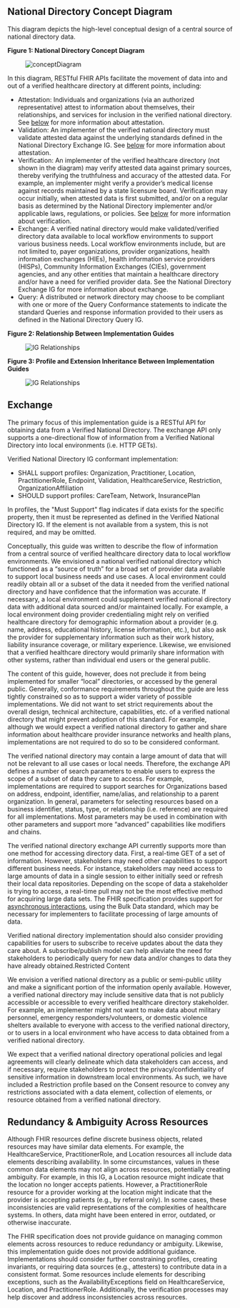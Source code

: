 ## National Directory Concept Diagram

This diagram depicts the high-level conceptual design of a central source of national directory data.

**Figure 1: National Directory Concept Diagram**  

<figure class="figure">
  <img src="National Directory Drawing 2022-02-04.jpg" class="figure-img img-responsive img-rounded center-block" alt="conceptDiagram" />
</figure>

In this diagram, RESTful FHIR APIs facilitate the movement of data into and out of a verified healthcare directory at different points, including:

- Attestation: Individuals and organizations (via an authorized representative) attest to information about themselves, their relationships, and services for inclusion in the verified national directory. See [below](https://github.com/HL7/fhir-directory-exchange/blob/master/input/pagecontent/technical-guidance.md#attestation) for more information about attestation.
- Validation: An implementer of the verified national directory must validate attested data against the underlying standards defined in the National Directory Exchange IG.  See [below](https://github.com/HL7/fhir-directory-exchange/blob/master/input/pagecontent/technical-guidance.md#validation)  for more information about attestation.
- Verification: An implementer of the verified healthcare directory (not shown in the diagram) may verify  attested data against primary sources, thereby verifying the truthfulness and accuracy of the attested data. For example, an implementer might verify a provider’s medical license against records maintained by a state licensure board. Verification may occur initially, when attested data is first submitted, and/or on a regular basis as determined by the National Directory implementer and/or applicable laws, regulations, or policies. See [below](https://github.com/HL7/fhir-directory-exchange/blob/master/input/pagecontent/technical-guidance.md#verification) for more information about verification.
- Exchange: A verified natinal directory would make validated/verified directory data available to local workflow environments to support various business needs. Local workflow environments include, but are not limited to, payer organizations, provider organizations, health information exchanges (HIEs), health information service providers (HISPs), Community Information Exchanges (CIEs), government agencies, and any other entities that maintain a healthcare directory and/or have a need for verified provider data. See the National Directory Exchange IG  for more information about exchange.
- Query: A distributed or network directory may choose to be compliant with one or more of the Query Conformance statements to indicate the standard Queries and response information provided to their users as defined in the National Directory Query IG.

**Figure 2: Relationship Between Implementation Guides**  
<figure class="figure">
  <img src="Inheritance.jpg" class="figure-img img-responsive img-rounded center-block" alt="IG Relationships" />
</figure>


**Figure 3: Profile and Extension Inheritance Between Implementation Guides**  
<figure class="figure">
  <img src="IGRelationships.jpg" class="figure-img img-responsive img-rounded center-block" alt="IG Relationships" />
</figure>

## Exchange 

The primary focus of this implementation guide is a RESTful API for obtaining data from a Verified National Directory. The exchange API only supports a one-directional flow of information from a Verified National Directory into local environments (i.e. HTTP GETs).

Verified National Directory IG conformant implementation:

- SHALL support profiles: Organization, Practitioner, Location, PractitionerRole, Endpoint, Validation, HealthcareService,  Restriction, OrganizationAffiliation
- SHOULD support profiles: CareTeam, Network, InsurancePlan

In profiles, the "Must Support" flag indicates if data exists for the specific property, then it must be represented as defined in the Verified National Directory IG. If the element is not available from a system, this is not required, and may be omitted.

Conceptually, this guide was written to describe the flow of information from a central source of verified healthcare directory data to local workflow environments. We envisioned a national verified national directory which functioned as a “source of truth” for a broad set of provider data available to support local business needs and use cases. A local environment could readily obtain all or a subset of the data it needed from the verified national directory and have confidence that the information was accurate. If necessary, a local environment could supplement verified national directory data with additional data sourced and/or maintained locally. For example, a local environment doing provider credentialing might rely on verified healthcare directory for demographic information about a provider (e.g. name, address, educational history, license information, etc.), but also ask the provider for supplementary information such as their work history, liability insurance coverage, or military experience. Likewise, we envisioned that a verified healthcare directory would primarily share information with other systems, rather than individual end users or the general public.

The content of this guide, however, does not preclude it from being implemented for smaller “local” directories, or accessed by the general public. Generally, conformance requirements throughout the guide are less tightly constrained so as to support a wider variety of possible implementations. We did not want to set strict requirements about the overall design, technical architecture, capabilities, etc. of a verified national directory that might prevent adoption of this standard. For example, although we would expect a verified national directory to gather and share information about healthcare provider insurance networks and health plans, implementations are not required to do so to be considered conformant.

The verified national directory may contain a large amount of data that will not be relevant to all use cases or local needs. Therefore, the exchange API defines a number of search parameters to enable users to express the scope of a subset of data they care to access. For example, implementations are required to support searches for Organizations based on address, endpoint, identifier, name/alias, and relationship to a parent organization. In general, parameters for selecting resources based on a business identifier, status, type, or relationship (i.e. reference) are required for all implementations. Most parameters may be used in combination with other parameters and support more “advanced” capabilities like modifiers and chains.

The verified national directory exchange API currently supports more than one method for accessing directory data.  First, a real-time GET of a set of information. However, stakeholders may need other capabilities to support different business needs. For instance, stakeholders may need access to large amounts of data in a single session to either initially seed or refresh their local data repositories. Depending on the scope of data a stakeholder is trying to access, a real-time pull may not be the most effective method for acquiring large data sets. The FHIR specification provides support for [asynchronous interactions](http://build.fhir.org/async.html), using the Bulk Data standard, which may be necessary for implementers to facilitate processing of large amounts of data.

Verified national directory implementation should also consider providing capabilities for users to subscribe to receive updates about the data they care about. A subscribe/publish model can help alleviate the need for stakeholders to periodically query for new data and/or changes to data they have already obtained.Restricted Content 

We envision a verified national directory as a public or semi-public utility and make a significant portion of the information openly available. However, a verified national directory may include sensitive data that is not publicly accessible or accessible to every verified healthcare directory stakeholder. For example, an implementer might not want to make data about military personnel, emergency responders/volunteers, or domestic violence shelters available to everyone with access to the verified national directory, or to users in a local environment who have access to data obtained from a verified national directory.

We expect that a verified national directory operational policies and legal agreements will clearly delineate which data stakeholders can access, and if necessary, require stakeholders to protect the privacy/confidentiality of sensitive information in downstream local environments. As such, we have included a Restriction profile based on the Consent resource to convey any restrictions associated with a data element, collection of elements, or resource obtained from a verified national directory.

## Redundancy & Ambiguity Across Resources 

Although FHIR resources define discrete business objects, related resources may have similar data elements. For example, the HealthcareService, PractitionerRole, and Location resources all include data elements describing availability. In some circumstances, values in these common data elements may not align across resources, potentially creating ambiguity. For example, in this IG, a Location resource might indicate that the location no longer accepts patients. However, a PractitionerRole resource for a provider working at the location might indicate that the provider is accepting patients (e.g., by referral only). In some cases, these inconsistencies are valid representations of the complexities of healthcare systems. In others, data might have been entered in error, outdated, or otherwise inaccurate.

The FHIR specification does not provide guidance on managing common elements across resources to reduce redundancy or ambiguity. Likewise, this implementation guide does not provide additional guidance. Implementations should consider further constraining profiles, creating invariants, or requiring data sources (e.g., attesters) to contribute data in a consistent format. Some resources include elements for describing exceptions, such as the AvailabilityExceptions field on HealthcareService, Location, and PractitionerRole. Additionally, the verification processes may help discover and address inconsistencies across resources.